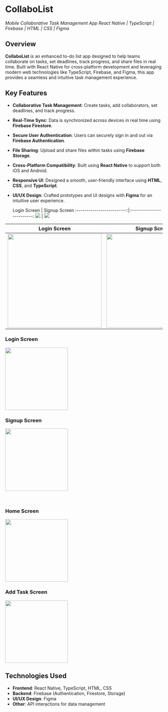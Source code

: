 # **CollaboList**
*Mobile Collaborative Task Management App*
*React Native | TypeScript | Firebase | HTML | CSS | Figma*

## **Overview**
**CollaboList** is an enhanced to-do list app designed to help teams collaborate on tasks, set deadlines, track progress, and share files in real time. Built with React Native for cross-platform development and leveraging modern web technologies like TypeScript, Firebase, and Figma, this app provides a seamless and intuitive task management experience.

## **Key Features**
- **Collaborative Task Management**: Create tasks, add collaborators, set deadlines, and track progress.
- **Real-Time Sync**: Data is synchronized across devices in real time using **Firebase Firestore**.
- **Secure User Authentication**: Users can securely sign in and out via **Firebase Authentication**.
- **File Sharing**: Upload and share files within tasks using **Firebase Storage**.
- **Cross-Platform Compatibility**: Built using **React Native** to support both iOS and Android.
- **Responsive UI**: Designed a smooth, user-friendly interface using **HTML**, **CSS**, and **TypeScript**.
- **UI/UX Design**: Crafted prototypes and UI designs with **Figma** for an intuitive user experience.

   Login Screen            |         Signup Screen
:-------------------------:|:-------------------------:
![](images/loginscreen.png)  |  ![](images/signupscreen.png)

| Login Screen            | Signup Screen            |
|-------------------------|--------------------------|
| <img src="images/loginscreen.png" width="300"/>  | <img src="images/signupscreen.png" width="300"/> |


### Login Screen
<img src="images/loginscreen.png" width="200" style="display:inline-block; margin-right:10px;"/>

### Signup Screen
<img src="images/signupscreen.png" width="200" style="display:inline-block; margin-right:10px;"/>
</p>

<br/>

### Home Screen
<img src="images/homescreen.png" width="200" style="display:inline-block; margin-right:10px;"/>

### Add Task Screen
<img src="images/addnewtask.png" width="200" style="display:inline-block; margin-right:10px;"/>

## **Technologies Used**
- **Frontend**: React Native, TypeScript, HTML, CSS
- **Backend**: Firebase (Authentication, Firestore, Storage)
- **UI/UX Design**: Figma
- **Other**: API interactions for data management
